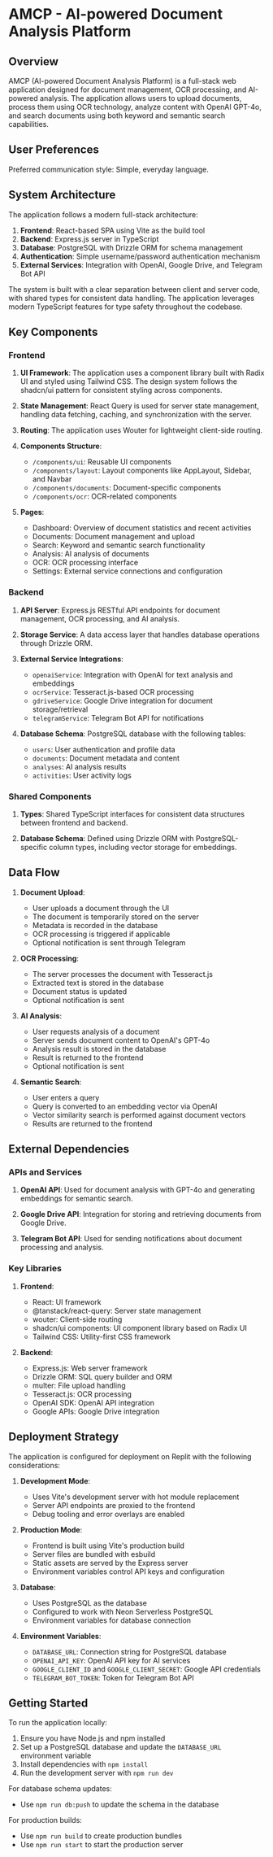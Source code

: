 # AMCP - AI-powered Document Analysis Platform

## Overview

AMCP (AI-powered Document Analysis Platform) is a full-stack web application designed for document management, OCR processing, and AI-powered analysis. The application allows users to upload documents, process them using OCR technology, analyze content with OpenAI GPT-4o, and search documents using both keyword and semantic search capabilities.

## User Preferences

Preferred communication style: Simple, everyday language.

## System Architecture

The application follows a modern full-stack architecture:

1. **Frontend**: React-based SPA using Vite as the build tool
2. **Backend**: Express.js server in TypeScript
3. **Database**: PostgreSQL with Drizzle ORM for schema management
4. **Authentication**: Simple username/password authentication mechanism
5. **External Services**: Integration with OpenAI, Google Drive, and Telegram Bot API

The system is built with a clear separation between client and server code, with shared types for consistent data handling. The application leverages modern TypeScript features for type safety throughout the codebase.

## Key Components

### Frontend

1. **UI Framework**: The application uses a component library built with Radix UI and styled using Tailwind CSS. The design system follows the shadcn/ui pattern for consistent styling across components.

2. **State Management**: React Query is used for server state management, handling data fetching, caching, and synchronization with the server.

3. **Routing**: The application uses Wouter for lightweight client-side routing.

4. **Components Structure**:
   - `/components/ui`: Reusable UI components
   - `/components/layout`: Layout components like AppLayout, Sidebar, and Navbar
   - `/components/documents`: Document-specific components
   - `/components/ocr`: OCR-related components

5. **Pages**:
   - Dashboard: Overview of document statistics and recent activities
   - Documents: Document management and upload
   - Search: Keyword and semantic search functionality
   - Analysis: AI analysis of documents
   - OCR: OCR processing interface
   - Settings: External service connections and configuration

### Backend

1. **API Server**: Express.js RESTful API endpoints for document management, OCR processing, and AI analysis.

2. **Storage Service**: A data access layer that handles database operations through Drizzle ORM.

3. **External Service Integrations**:
   - `openaiService`: Integration with OpenAI for text analysis and embeddings
   - `ocrService`: Tesseract.js-based OCR processing
   - `gdriveService`: Google Drive integration for document storage/retrieval
   - `telegramService`: Telegram Bot API for notifications

4. **Database Schema**: PostgreSQL database with the following tables:
   - `users`: User authentication and profile data
   - `documents`: Document metadata and content
   - `analyses`: AI analysis results
   - `activities`: User activity logs

### Shared Components

1. **Types**: Shared TypeScript interfaces for consistent data structures between frontend and backend.

2. **Database Schema**: Defined using Drizzle ORM with PostgreSQL-specific column types, including vector storage for embeddings.

## Data Flow

1. **Document Upload**:
   - User uploads a document through the UI
   - The document is temporarily stored on the server
   - Metadata is recorded in the database
   - OCR processing is triggered if applicable
   - Optional notification is sent through Telegram

2. **OCR Processing**:
   - The server processes the document with Tesseract.js
   - Extracted text is stored in the database
   - Document status is updated
   - Optional notification is sent

3. **AI Analysis**:
   - User requests analysis of a document
   - Server sends document content to OpenAI's GPT-4o
   - Analysis result is stored in the database
   - Result is returned to the frontend
   - Optional notification is sent

4. **Semantic Search**:
   - User enters a query
   - Query is converted to an embedding vector via OpenAI
   - Vector similarity search is performed against document vectors
   - Results are returned to the frontend

## External Dependencies

### APIs and Services

1. **OpenAI API**: Used for document analysis with GPT-4o and generating embeddings for semantic search.

2. **Google Drive API**: Integration for storing and retrieving documents from Google Drive.

3. **Telegram Bot API**: Used for sending notifications about document processing and analysis.

### Key Libraries

1. **Frontend**:
   - React: UI framework
   - @tanstack/react-query: Server state management
   - wouter: Client-side routing
   - shadcn/ui components: UI component library based on Radix UI
   - Tailwind CSS: Utility-first CSS framework

2. **Backend**:
   - Express.js: Web server framework
   - Drizzle ORM: SQL query builder and ORM
   - multer: File upload handling
   - Tesseract.js: OCR processing
   - OpenAI SDK: OpenAI API integration
   - Google APIs: Google Drive integration

## Deployment Strategy

The application is configured for deployment on Replit with the following considerations:

1. **Development Mode**:
   - Uses Vite's development server with hot module replacement
   - Server API endpoints are proxied to the frontend
   - Debug tooling and error overlays are enabled

2. **Production Mode**:
   - Frontend is built using Vite's production build
   - Server files are bundled with esbuild
   - Static assets are served by the Express server
   - Environment variables control API keys and configuration

3. **Database**:
   - Uses PostgreSQL as the database
   - Configured to work with Neon Serverless PostgreSQL
   - Environment variables for database connection

4. **Environment Variables**:
   - `DATABASE_URL`: Connection string for PostgreSQL database
   - `OPENAI_API_KEY`: OpenAI API key for AI services
   - `GOOGLE_CLIENT_ID` and `GOOGLE_CLIENT_SECRET`: Google API credentials
   - `TELEGRAM_BOT_TOKEN`: Token for Telegram Bot API

## Getting Started

To run the application locally:

1. Ensure you have Node.js and npm installed
2. Set up a PostgreSQL database and update the `DATABASE_URL` environment variable
3. Install dependencies with `npm install`
4. Run the development server with `npm run dev`

For database schema updates:
- Use `npm run db:push` to update the schema in the database

For production builds:
- Use `npm run build` to create production bundles
- Use `npm run start` to start the production server